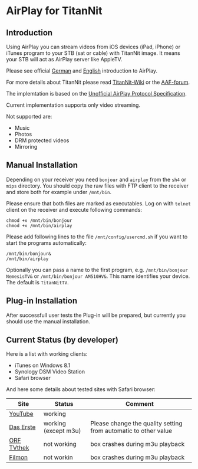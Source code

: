 # AirPlay for TitanNit

## Introduction

Using AirPlay you can stream videos from iOS devices (iPad, iPhone) or iTunes program
to your STB (sat or cable) with TitanNit image. It means your STB will act as AirPlay server like AppleTV.

Please see official [German](http://www.apple.com/de/airplay/) and [English](http://www.apple.com/airplay/) introduction to AirPlay.

For more details about TitanNit please read [TitanNit-Wiki](http://sbnc.dyndns.tv/trac/wiki) or
the [AAF-forum](http://www.aaf-digital.info/forum/forumdisplay.php?278-TitanNit).

The implemtation is based on the [Unofficial AirPlay Protocol Specification](http://nto.github.io/AirPlay.html).

Current implementation supports only video streaming.

Not supported are:
* Music
* Photos
* DRM protected videos
* Mirroring

## Manual Installation

Depending on your receiver you need `bonjour` and `airplay` from the `sh4` or `mips` directory.
You should copy the raw files with FTP client to the receiver and store both for example under `/mnt/bin`.

Please ensure that both files are marked as executables. Log on  with `telnet` client on the receiver and execute following commands:
```
chmod +x /mnt/bin/bonjour
chmod +x /mnt/bin/airplay
```

Please add following lines to the file `/mnt/config/usercmd.sh` if you want to start the programs automatically:
```
/mnt/bin/bonjour&
/mnt/bin/airplay
```

Optionally you can pass a name to the first program, e.g. `/mnt/bin/bonjour NemesisTV&` or `/mnt/bin/bonjour AM510HV&`. This name identifies your device. The default is `TitanNitTV`.

## Plug-in Installation

After successfull user tests the Plug-in will be prepared, but currently you should use the manual installation.

## Current Status (by developer)

Here is a list with working clients:
* iTunes on Windows 8.1
* Synology DSM Video Station
* Safari browser

And here some details about tested sites with Safari browser:

Site | Status | Comment
----- | ----- | ----
[YouTube](https://m.youtube.com/) | working | 
[Das Erste](http://mediathek.daserste.de/) | working (except m3u) | Please change the quality setting from automatic to other value
[ORF TVthek](http://tvthek.orf.at/) | not working | box crashes during m3u playback
[Filmon](http://www.filmon.com) | not workin | box crashes during m3u playback

 

